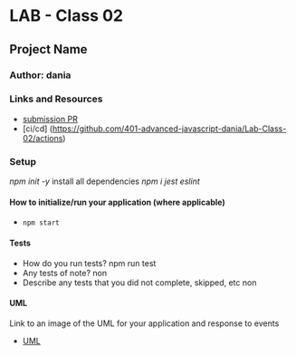 # LAB - Class 02

## Project Name

### Author: dania

### Links and Resources

- [submission PR](https://github.com/401-advanced-javascript-dania/Lab-Class-02/pull/1)
- [ci/cd] (https://github.com/401-advanced-javascript-dania/Lab-Class-02/actions)


### Setup
*npm init -y*
install all dependencies *npm i jest eslint*
#### How to initialize/run your application (where applicable)

- `npm start`

#### Tests

- How do you run tests?
npm run test
- Any tests of note?
non
- Describe any tests that you did not complete, skipped, etc
non
#### UML

Link to an image of the UML for your application and response to events
- [UML](https://github.com/401-advanced-javascript-dania/Lab-Class-02/blob/lab2/img/IMG_20200122_020338.jpg)
